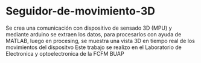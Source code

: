 # Seguidor-de-movimiento-3D
Se crea una comunicación con dispositivo de sensado 3D (MPU) y mediante arduino se extraen los datos, para procesarlos con ayuda de MATLAB, luego en procesing, se muestra una vista 3D en tiempo real de los movimientos del dispositvo
Este trabajo se realizo en el Laboratorio de Electronica y optoelectronica de la FCFM BUAP
